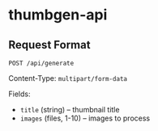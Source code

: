 # thumbgen-api

## Request Format

`POST /api/generate`

Content-Type: `multipart/form-data`

Fields:
- `title` (string) – thumbnail title
- `images` (files, 1-10) – images to process
